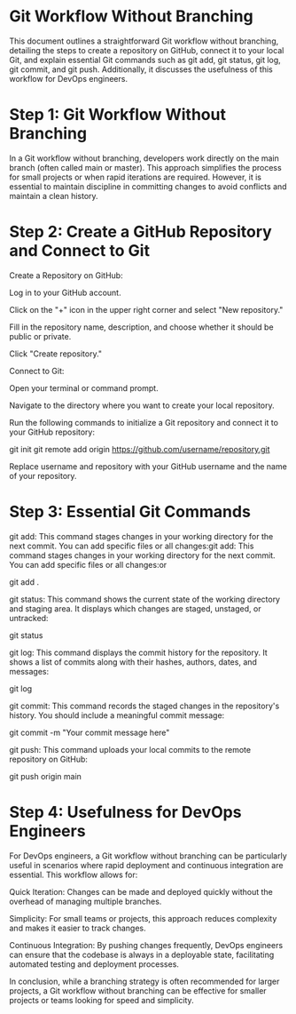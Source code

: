 # Git Workflow Without Branching



This document outlines a straightforward Git workflow without branching, detailing the steps to create a repository on GitHub, connect it to your local Git, and explain essential Git commands such as git add, git status, git log, git commit, and git push. Additionally, it discusses the usefulness of this workflow for DevOps engineers.



# Step 1: Git Workflow Without Branching



In a Git workflow without branching, developers work directly on the main branch (often called main or master). This approach simplifies the process for small projects or when rapid iterations are required. However, it is essential to maintain discipline in committing changes to avoid conflicts and maintain a clean history.



# Step 2: Create a GitHub Repository and Connect to Git







Create a Repository on GitHub:





Log in to your GitHub account.



Click on the "+" icon in the upper right corner and select "New repository."



Fill in the repository name, description, and choose whether it should be public or private.



Click "Create repository."







Connect to Git:





Open your terminal or command prompt.



Navigate to the directory where you want to create your local repository.



Run the following commands to initialize a Git repository and connect it to your GitHub repository:


git init
git remote add origin https://github.com/username/repository.git




Replace username and repository with your GitHub username and the name of your repository.



# Step 3: Essential Git Commands







git add: This command stages changes in your working directory for the next commit. You can add specific files or all changes:git add: This command stages changes in your working directory for the next commit. You can add specific files or all changes:or


git add .








git status: This command shows the current state of the working directory and staging area. It displays which changes are staged, unstaged, or untracked:


git status








git log: This command displays the commit history for the repository. It shows a list of commits along with their hashes, authors, dates, and messages:


git log








git commit: This command records the staged changes in the repository's history. You should include a meaningful commit message:


git commit -m "Your commit message here"








git push: This command uploads your local commits to the remote repository on GitHub:


git push origin main




# Step 4: Usefulness for DevOps Engineers



For DevOps engineers, a Git workflow without branching can be particularly useful in scenarios where rapid deployment and continuous integration are essential. This workflow allows for:







Quick Iteration: Changes can be made and deployed quickly without the overhead of managing multiple branches.



Simplicity: For small teams or projects, this approach reduces complexity and makes it easier to track changes.



Continuous Integration: By pushing changes frequently, DevOps engineers can ensure that the codebase is always in a deployable state, facilitating automated testing and deployment processes.



In conclusion, while a branching strategy is often recommended for larger projects, a Git workflow without branching can be effective for smaller projects or teams looking for speed and simplicity.
